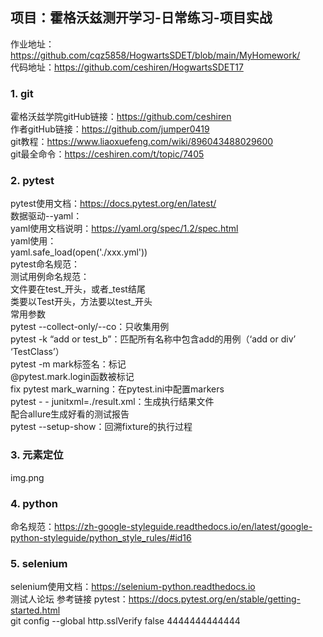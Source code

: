 ## 项目：霍格沃兹测开学习-日常练习-项目实战  
作业地址：https://github.com/cqz5858/HogwartsSDET/blob/main/MyHomework/   
代码地址：https://github.com/ceshiren/HogwartsSDET17  
### 1. git  
霍格沃兹学院gitHub链接：https://github.com/ceshiren  
作者gitHub链接：https://github.com/jumper0419  
git教程：https://www.liaoxuefeng.com/wiki/896043488029600  
git最全命令：https://ceshiren.com/t/topic/7405  
### 2. pytest  
pytest使用文档：https://docs.pytest.org/en/latest/  
数据驱动--yaml：  
yaml使用文档说明：https://yaml.org/spec/1.2/spec.html  
yaml使用：  
yaml.safe_load(open('./xxx.yml'))  
pytest命名规范：  
测试用例命名规范：  
文件要在test_开头，或者_test结尾  
类要以Test开头，方法要以test_开头  
常用参数  
pytest --collect-only/--co：只收集用例  
pytest -k “add or test_b”：匹配所有名称中包含add的用例（‘add or div’ ‘TestClass’）  
pytest -m mark标签名：标记  
@pytest.mark.login函数被标记  
fix pytest mark_warning：在pytest.ini中配置markers  
pytest - - junitxml=./result.xml：生成执行结果文件  
配合allure生成好看的测试报告  
pytest --setup-show：回溯fixture的执行过程  
### 3. 元素定位  
img.png  
### 4. python  
命名规范：https://zh-google-styleguide.readthedocs.io/en/latest/google-python-styleguide/python_style_rules/#id16  
### 5. selenium  
selenium使用文档：https://selenium-python.readthedocs.io  
测试人论坛 参考链接 pytest：https://docs.pytest.org/en/stable/getting-started.html  
git config --global http.sslVerify false
4444444444444
